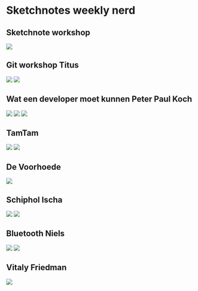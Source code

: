 # Sketchnotes weekly nerd

## Sketchnote workshop
![](sketchnotes.jpg)
## Git workshop Titus
![](git1.jpg)
![](git2.jpg)
## Wat een developer moet kunnen Peter Paul Koch
![](ppk1.jpg)
![](ppk2.jpg)
![](ppk3.jpg)
## TamTam
![](tamtam1.jpg)
![](tamtam2.jpg)
## De Voorhoede
![](voorhoede.jpg)
## Schiphol Ischa
![](ischa1.jpg)
![](ischa2.jpg)
## Bluetooth Niels
![](bluetooth1.jpg)
![](bluetooth2.jpg)
## Vitaly Friedman
![](vitaly.jpg)
